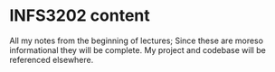 # INFS3202 content

All my notes from the beginning of lectures; Since these are moreso informational they will be complete. My project and codebase will be referenced elsewhere.
